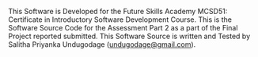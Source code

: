This Software is Developed for the Future Skills Academy MCSD51: Certificate in Introductory Software Development Course.
This is the Software Source Code for the Assessment Part 2 as a part of the Final Project reported submitted.
This Software Source is written and Tested by Salitha Priyanka Undugodage (undugodage@gmail.com).
